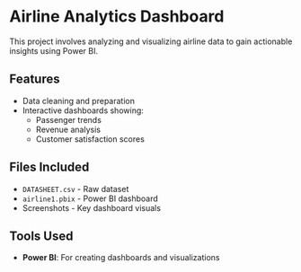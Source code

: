 # Airline Analytics Dashboard
This project involves analyzing and visualizing airline data to gain actionable insights using Power BI.

## Features
- Data cleaning and preparation
- Interactive dashboards showing:
  - Passenger trends
  - Revenue analysis
  - Customer satisfaction scores

## Files Included
- `DATASHEET.csv` - Raw dataset
- `airline1.pbix` - Power BI dashboard
- Screenshots - Key dashboard visuals

## Tools Used
- **Power BI**: For creating dashboards and visualizations
